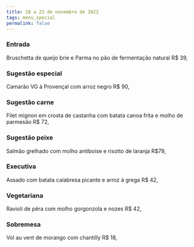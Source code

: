 ```yaml
---
title: 10 a 23 de novembro de 2022
tags: menu_special
permalink: false
---
```

### E﻿ntrada

Bruschetta de queijo brie e Parma no pão de fermentação natural  R$ 39,

### Sugestão especial

Camarão VG à Provençal com arroz negro  R$ 90,

### Sugestão carne

Filet mignon em crosta de castanha com batata canoa frita e molho de parmesão  R$ 72,

### Sugestão peixe

Salmão grelhado com molho antiboise e risotto de laranja  R$79,

### Executiva

Assado com batata calabresa picante e arroz à grega  R$ 42,

### Vegetariana

Ravioli de pêra com molho gorgonzola e nozes  R$ 42,

### Sobremesa

Vol au vent de morango com chantilly  R$ 18,